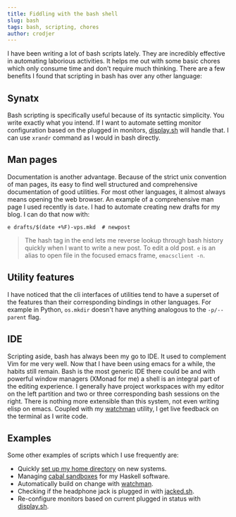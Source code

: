 ```yaml
---
title: Fiddling with the bash shell
slug: bash
tags: bash, scripting, chores
author: crodjer
---
```


I have been writing a lot of bash scripts lately. They are incredibly effective
in automating laborious activities. It helps me out with some basic chores which
only consume time and don't require much thinking. There are a few benefits I
found that scripting in bash has over any other language:

## Synatx
Bash scripting is specifically useful because of its syntactic simplicity. You
write exactly what you intend. If I want to automate setting monitor
configuration based on the plugged in monitors, [display.sh][display] will
handle that. I can use `xrandr` command as I would in bash directly.

## Man pages
Documentation is another advantage. Because of the strict unix convention of man
pages, its easy to find well structured and comprehensive documentation of good
utilities. For most other languages, it almost always means opening the web
browser. An example of a comprehensive man page I used recently is `date`. I had
to automate creating new drafts for my blog. I can do that now with:

    e drafts/$(date +%F)-vps.mkd  # newpost

> The hash tag in the end lets me reverse lookup through bash history quickly
> when I want to write a new post. To edit a old post. `e` is an alias to open
> file in the focused emacs frame, `emacsclient -n`.

## Utility features
I have noticed that the cli interfaces of utilities tend to have a superset of
the features than their corresponding bindings in other languages. For example
in Python, `os.mkdir` doesn't have anything analogous to the `-p/--parent`
flag.

## IDE
Scripting aside, bash has always been my go to IDE. It used to complement Vim
for me very well. Now that I have been using emacs for a while, the habits still
remain. Bash is the most generic IDE there could be and with powerful window
managers (XMonad for me) a shell is an integral part of the editing experience.
I generally have project workspaces with my editor on the left partition and two
or three corresponding bash sessions on the right. There is nothing more
extensible than this system, not even writing elisp on emacs. Coupled with my
[watchman][watchman] utility, I get live feedback on the terminal as I write
code.

## Examples

Some other examples of scripts which I use frequently are:

 - Quickly [set up my home directory][setuphome] on new systems.
 - Managing [cabal sandboxes][hsb] for my Haskell software.
 - Automatically build on change with [watchman][watchman].
 - Checking if the headphone jack is plugged in with [jacked.sh][jacked].
 - Re-configure monitors based on current plugged in status with
   [display.sh][display].

[setuphome]: https://github.com/crodjer/configs/blob/master/scripts/setuphome.sh
[hsb]: https://github.com/crodjer/configs/blob/master/scripts/hsb.sh
[watchman]: https://github.com/crodjer/watchman
[jacked]: https://github.com/crodjer/configs/blob/master/scripts/jacked.sh
[display]: https://github.com/crodjer/configs/blob/master/scripts/display.sh
